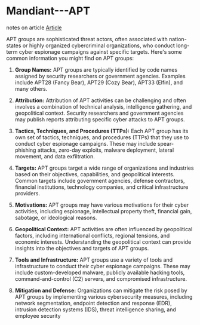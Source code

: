 # Mandiant---APT
notes on article
[Article](https://www.mandiant.com/resources/insights/apt-groups)

APT groups are sophisticated threat actors, often associated with nation-states or highly organized cybercriminal organizations, who conduct long-term cyber espionage campaigns against specific targets. Here's some common information you might find on APT groups:

1. **Group Names:** APT groups are typically identified by code names assigned by security researchers or government agencies. Examples include APT28 (Fancy Bear), APT29 (Cozy Bear), APT33 (Elfin), and many others.

2. **Attribution:** Attribution of APT activities can be challenging and often involves a combination of technical analysis, intelligence gathering, and geopolitical context. Security researchers and government agencies may publish reports attributing specific cyber attacks to APT groups.

3. **Tactics, Techniques, and Procedures (TTPs):** Each APT group has its own set of tactics, techniques, and procedures (TTPs) that they use to conduct cyber espionage campaigns. These may include spear-phishing attacks, zero-day exploits, malware deployment, lateral movement, and data exfiltration.

4. **Targets:** APT groups target a wide range of organizations and industries based on their objectives, capabilities, and geopolitical interests. Common targets include government agencies, defense contractors, financial institutions, technology companies, and critical infrastructure providers.

5. **Motivations:** APT groups may have various motivations for their cyber activities, including espionage, intellectual property theft, financial gain, sabotage, or ideological reasons.

6. **Geopolitical Context:** APT activities are often influenced by geopolitical factors, including international conflicts, regional tensions, and economic interests. Understanding the geopolitical context can provide insights into the objectives and targets of APT groups.

7. **Tools and Infrastructure:** APT groups use a variety of tools and infrastructure to conduct their cyber espionage campaigns. These may include custom-developed malware, publicly available hacking tools, command-and-control (C2) servers, and compromised infrastructure.

8. **Mitigation and Defense:** Organizations can mitigate the risk posed by APT groups by implementing various cybersecurity measures, including network segmentation, endpoint detection and response (EDR), intrusion detection systems (IDS), threat intelligence sharing, and employee security
